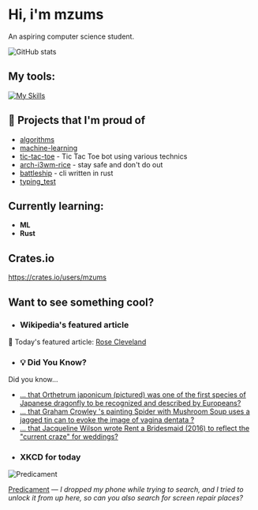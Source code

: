 # Hi, i'm mzums
An aspiring computer science student.  

![GitHub stats](https://github-readme-stats.vercel.app/api?username=mzums&show_icons=true&include_all_commits=true&theme=radical)

## My tools:
  
[![My Skills](https://skillicons.dev/icons?i=rust,python,pytorch,cpp,github,linux,arch,flutter&theme=dark)](https://skillicons.dev)

## 📌 Projects that I'm proud of
<!--PINNED:START-->
- [algorithms](https://github.com/mzums/algorithms)
- [machine-learning](https://github.com/mzums/machine-learning)
- [tic-tac-toe](https://github.com/mzums/tic-tac-toe) - Tic Tac Toe bot using various technics
- [arch-i3wm-rice](https://github.com/mzums/arch-i3wm-rice) - stay safe and don't do out
- [battleship](https://github.com/mzums/battleship) - cli written in rust
- [typing_test](https://github.com/mzums/typing_test)
<!--PINNED:END-->

## Currently learning:
- **ML**
- **Rust**

## Crates.io
https://crates.io/users/mzums

## Want to see something cool?

- ### Wikipedia's featured article
    <!--WIKI:START-->
📖 Today's featured article: [Rose Cleveland](https://en.wikipedia.org/wiki/Rose_Cleveland)
<!--WIKI:END-->

- ### 💡 Did You Know?
    <!--DYK:START-->
Did you know...
- [... that Orthetrum japonicum (pictured) was one of the first species of Japanese dragonfly to be recognized and described by Europeans?](https://en.wikipedia.org/wiki/Orthetrum_japonicum)
- [... that Graham Crowley 's painting Spider with Mushroom Soup uses a jagged tin can to evoke the image of vagina dentata ?](https://en.wikipedia.org/wiki/Graham_Crowley)
- [... that Jacqueline Wilson wrote Rent a Bridesmaid (2016) to reflect the "current craze" for weddings?](https://en.wikipedia.org/wiki/Jacqueline_Wilson)
<!--DYK:END-->

- ### XKCD for today
    <!--XKCD:START-->
![Predicament](https://imgs.xkcd.com/comics/predicament.png)

[Predicament](https://xkcd.com/3130) — *I dropped my phone while trying to search, and I tried to unlock it from up here, so can you also search for screen repair places?*
<!--XKCD:END-->
